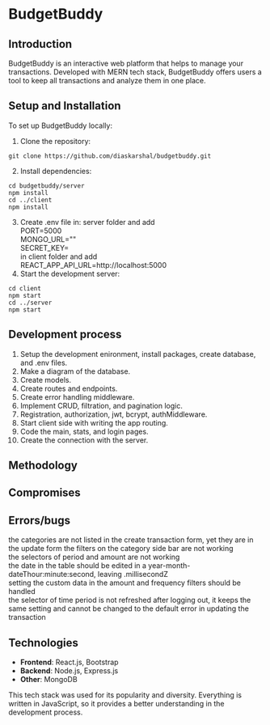 # BudgetBuddy

## Introduction
BudgetBuddy is an interactive web platform that helps to manage your transactions. Developed with MERN tech stack, BudgetBuddy offers users a tool to keep all transactions and analyze them in one place.

## Setup and Installation
To set up BudgetBuddy locally:
1. Clone the repository:
```
git clone https://github.com/diaskarshal/budgetbuddy.git
```
2. Install dependencies:
```
cd budgetbuddy/server
npm install
cd ../client
npm install
```
3. Create .env file in: server folder and add  
PORT=5000  
MONGO_URL=""  
SECRET_KEY=  
in client folder and add  
REACT_APP_API_URL=http://localhost:5000  
4. Start the development server:
```
cd client
npm start
cd ../server
npm start
```

## Development process
1. Setup the development enironment, install packages, create database, and .env files.
2. Make a diagram of the database.
3. Create models.
4. Create routes and endpoints.
5. Create error handling middleware.
6. Implement CRUD, filtration, and pagination logic.
7. Registration, authorization, jwt, bcrypt, authMiddleware.
8. Start client side with writing the app routing.
9. Code the main, stats, and login pages.
10. Create the connection with the server.

## Methodology

## Compromises

## Errors/bugs
the categories are not listed in the create transaction form, yet they are in the update form 
the filters on the category side bar are not working  
the selectors of period and amount are not working  
the date in the table should be edited in a year-month-dateThour:minute:second, leaving .millisecondZ  
setting the custom data in the amount and frequency filters should be handled  
the selector of time period is not refreshed after logging out, it keeps the same setting and cannot be changed to the default
error in updating the transaction
## Technologies
- **Frontend**: React.js, Bootstrap
- **Backend**: Node.js, Express.js
- **Other**: MongoDB

This tech stack was used for its popularity and diversity. Everything is written in JavaScript, so it provides a better understanding in the development process.